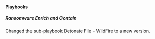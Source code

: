 
#### Playbooks

##### Ransomware Enrich and Contain

Changed the sub-playbook Detonate File - WildFire to a new version.
